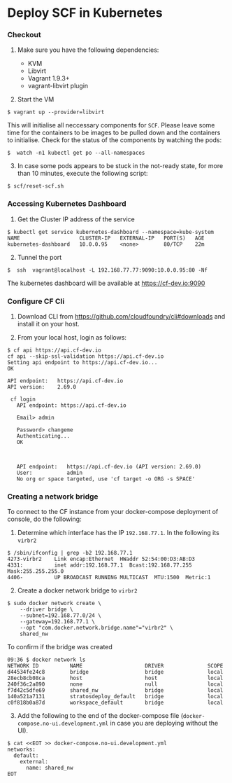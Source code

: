 # Deploy SCF in Kubernetes

### Checkout 
1. Make sure you have the following dependencies:
    - KVM
    - Libvirt
    - Vagrant 1.9.3+
    - vagrant-libvirt plugin
    
2. Start the VM
```
$ vagrant up --provider=libvirt
```

This will initialise all neccessary components for `SCF`.  Please leave some time for the containers to be images to be pulled down and the containers to initialise.
Check for the status of the components by watching the pods:
```
$  watch -n1 kubectl get po --all-namespaces
```

3. In case some pods appears to be stuck in the not-ready state, for more than 10 minutes, execute the following script:
 
 ```
 $ scf/reset-scf.sh
 ```


### Accessing Kubernetes Dashboard

1. Get the Cluster IP address of the service
```
$ kubectl get service kubernetes-dashboard --namespace=kube-system
NAME                   CLUSTER-IP   EXTERNAL-IP   PORT(S)   AGE
kubernetes-dashboard   10.0.0.95    <none>        80/TCP    22m

```
2. Tunnel the port

```
$  ssh  vagrant@localhost -L 192.168.77.77:9090:10.0.0.95:80 -Nf 
```

The kubernetes dashboard will be available at https://cf-dev.io:9090

### Configure CF Cli

1. Download CLI from https://github.com/cloudfoundry/cli#downloads and install it on your host.

2. From your local host, login as follows:
```
$ cf api https://api.cf-dev.io
cf api --skip-ssl-validation https://api.cf-dev.io                                                                                                                                                        
Setting api endpoint to https://api.cf-dev.io...                                                                                                                                                                  
OK                                                                                                                                                                                                                
                                                                                                                                                                                                                  
API endpoint:   https://api.cf-dev.io                                                                                                                                                                             
API version:    2.69.0    
```

```
 cf login
   API endpoint: https://api.cf-dev.io                                                                                                                                                                               
                                                                                                                                                                                                                     
   Email> admin                                                                                                                                                                                                      
   
   Password> changeme
   Authenticating...
   OK
   
   
                   
   API endpoint:   https://api.cf-dev.io (API version: 2.69.0)
   User:           admin
   No org or space targeted, use 'cf target -o ORG -s SPACE'

```
### Creating a network bridge
 
To connect to the CF instance from your docker-compose deployment of console, do the following:
1. Determine which interface has the IP `192.168.77.1`.  In the following its `virbr2`
```
$ /sbin/ifconfig | grep -b2 192.168.77.1
4273-virbr2    Link encap:Ethernet  HWaddr 52:54:00:D3:AB:D3  
4331:          inet addr:192.168.77.1  Bcast:192.168.77.255  Mask:255.255.255.0
4406-          UP BROADCAST RUNNING MULTICAST  MTU:1500  Metric:1

```

2. Create a docker network bridge to `virbr2`
```
$ sudo docker network create \
    --driver bridge \
    --subnet=192.168.77.0/24 \
    --gateway=192.168.77.1 \
    --opt "com.docker.network.bridge.name"="virbr2" \
    shared_nw
```

To confirm if the bridge was created
```
09:36 $ docker network ls
NETWORK ID          NAME                    DRIVER              SCOPE
d44534fe24c8        bridge                  bridge              local
28ecb8cb08ca        host                    host                local
240f36c2a890        none                    null                local
f7d42c5dfe69        shared_nw               bridge              local
140a521a7131        stratosdeploy_default   bridge              local
c0f818b0a87d        workspace_default       bridge              local
```
3. Add the following to the end of the docker-compose file (`docker-compose.no-ui.development.yml` in case you are deploying without the UI).
```
$ cat <<EOT >> docker-compose.no-ui.development.yml
networks:
  default:
    external:
      name: shared_nw
EOT

```
